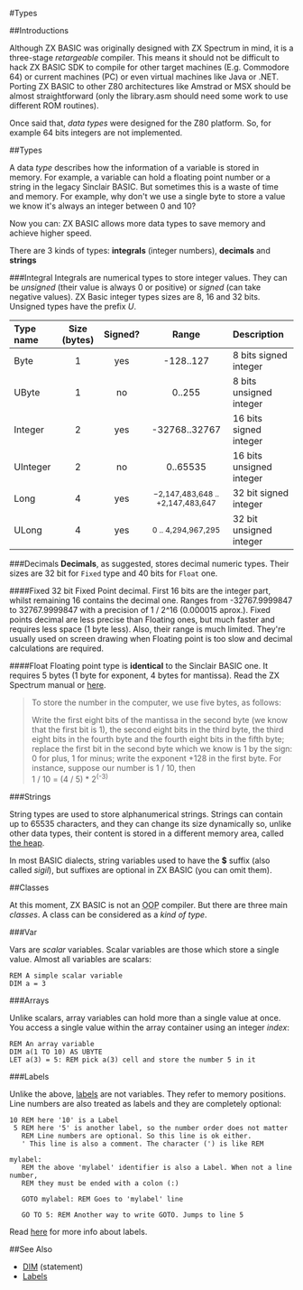 #Types

##Introductions

Although ZX BASIC was originally designed with ZX Spectrum in mind, it is a three-stage _retargeable_ compiler. This means it should not be difficult to hack ZX BASIC SDK to compile for other target machines (E.g. Commodore 64) or current machines (PC) or even virtual machines like Java or .NET. Porting ZX BASIC to other Z80 architectures like Amstrad or MSX should be almost straightforward (only the library.asm should need some work to use different ROM routines).

Once said that, _data types_ were designed for the Z80 platform. So, for example 64 bits integers are not implemented.

##Types

A data _type_ describes how the information of a variable is stored in memory.
For example, a variable can hold a floating point number or a string in the legacy
Sinclair BASIC. But sometimes this is a waste of time and memory.
For example, why don't we use a single byte to store a value we know it's always
an integer between 0 and 10?

Now you can: ZX BASIC allows more data types
to save memory and achieve higher speed. 

There are 3 kinds of types: **integrals** (integer numbers), **decimals** and **strings**

###Integral
Integrals are numerical types to store integer values.
They can be _unsigned_ (their value is always 0 or positive) or _signed_ (can take negative values).
ZX Basic integer types sizes are 8, 16 and 32 bits. Unsigned types have the prefix _U_.


| Type name | Size (bytes) | Signed? | Range | Description |
|:-----------|:-----:|:--------:|:------:|:-------------|
| Byte | 1 | yes | -128..127  | 8 bits signed integer  |
| UByte| 1 | no | 0..255  | 8 bits unsigned integer  |
| Integer | 2 | yes | -32768..32767 | 16 bits signed integer |
| UInteger | 2 | no | 0..65535 | 16 bits unsigned integer |
| Long | 4 | yes |  <small>−2,147,483,648 .. +2,147,483,647</small> | 32 bit signed integer |
| ULong | 4 | yes | <small>0 .. 4,294,967,295</small>| 32 bit unsigned integer |


###Decimals
**Decimals**, as suggested, stores decimal numeric types.
Their sizes are 32 bit for `Fixed` type and 40 bits for `Float` one.

####Fixed
32 bit Fixed Point decimal. First 16 bits are the integer part, whilst remaining 16 contains the decimal one.
Ranges from -32767.9999847 to 32767.9999847 with a precision of 1 / 2^16 (0.000015 aprox.).
Fixed points decimal are less precise than Floating ones, but much faster and requires
less space (1 byte less). Also, their range is much limited.
They're usually used on screen drawing when Floating point is too slow and decimal
calculations are required.

####Float
Floating point type is **identical** to the Sinclair BASIC one.
It requires 5 bytes (1 byte for exponent, 4 bytes for mantissa).
Read the ZX Spectrum manual or [here](http://www.worldofspectrum.org/ZXBasicManual/zxmanchap24.html).

>To store the number in the computer, we use five bytes, as follows:
>
> Write the first eight bits of the mantissa in the second byte (we know that the first bit is 1), the second eight bits in the third byte, the third eight bits in the fourth byte and the fourth eight bits in the fifth byte;
> replace the first bit in the second byte which we know is 1 by the sign: 0 for plus, 1 for minus;
> write the exponent +128 in the first byte. For instance, suppose our number is 1 / 10, then<br/>
> 1 / 10 = (4 / 5) * 2<sup>(-3)</sup> 

###Strings

String types are used to store alphanumerical strings.
Strings can contain up to 65535 characters, and they can change its size dynamically so, unlike other data types, their content is stored in a different memory area, called [the heap](memory_heap.md).

In most BASIC dialects, string variables used to have the **$** suffix (also called _sigil_), but suffixes are optional in ZX BASIC (you can omit them).

##Classes

At this moment, ZX BASIC is not an <abbr title="Object Oriented Programming">OOP</abbr> compiler. But there are three main _classes_. A class can be considered as a _kind of type_. 

###Var

Vars are _scalar_ variables. Scalar variables are those which store a single value.
Almost all variables are scalars:

```
REM A simple scalar variable
DIM a = 3
```

###Arrays

Unlike scalars, array variables can hold more than a single value at once.
You access a single value within the array container using an integer _index_:

```
REM An array variable
DIM a(1 TO 10) AS UBYTE
LET a(3) = 5: REM pick a(3) cell and store the number 5 in it
```

###Labels

Unlike the above, [labels](labels.md) are not variables.
They refer to memory positions. Line numbers are also treated as labels and they are completely optional:


```
10 REM here '10' is a Label
 5 REM here '5' is another label, so the number order does not matter
   REM Line numbers are optional. So this line is ok either.
   ' This line is also a comment. The character (') is like REM

mylabel:
   REM the above 'mylabel' identifier is also a Label. When not a line number,
   REM they must be ended with a colon (:)

   GOTO mylabel: REM Goes to 'mylabel' line

   GO TO 5: REM Another way to write GOTO. Jumps to line 5
```


Read [here](zx_basic:labels.md) for more info about labels.

##See Also
* [DIM](dim.md) (statement)
* [Labels](labels.md)
